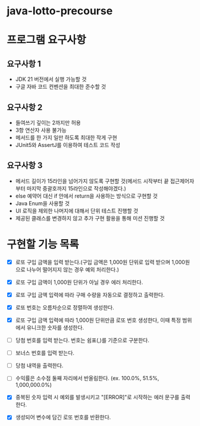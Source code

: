 # java-lotto-precourse



# 프로그램 요구사항
## 요구사항 1
- JDK 21 버전에서 실행 가능할 것
- 구글 자바 코드 컨벤션을 최대한 준수할 것
## 요구사항 2
- 들여쓰기 깊이는 2까지만 허용
- 3항 연산자 사용 불가능
- 메서드를 한 가지 일만 하도록 최대한 작게 구현
- JUnit5와 AssertJ를 이용하여 테스트 코드 작성
## 요구사항 3
- 메서드 길이가 15라인을 넘어가지 않도록 구현할 것(메서드 시작부터 끝 접근제어자부터 마지막 중괄호까지 15라인으로 작성해야겠다.)
- else 예약어 대신 if 안에서 return을 사용하는 방식으로 구현할 것
- Java Enum을 사용할 것
- UI 로직을 제외한 나머지에 대해서 단위 테스트 진행할 것
- 제공된 클래스를 변경하지 않고 추가 구현 활용을 통해 미션 진행할 것

# 구현할 기능 목록
- [x] 로또 구입 금액을 입력 받는다.(구입 금액은 1,000원 단위로 입력 받으며 1,000원으로 나누어 떨어지지 않는 경우 예외 처리한다.)
- [x] 로또 구입 금액이 1,000원 단위가 아닐 경우 에러 처리한다.
- [x] 로또 구입 금액 입력에 따라 구매 수량을 자동으로 결정하고 출력한다.
- [x] 로또 번호는 오름차순으로 정렬하여 생성한다.
- [x] 로또 구입 금액 입력에 따라 1,000원 단위만큼 로또 번호 생성한다, 이때 특정 범위에서 유니크한 숫자를 생성한다.
- [ ] 당첨 번호를 입력 받는다. 번호는 쉼표(,)를 기준으로 구분한다.
- [ ] 보너스 번호를 입력 받는다.
- [ ] 당첨 내역을 출력한다.
- [ ] 수익률은 소수점 둘째 자리에서 반올림한다. (ex. 100.0%, 51.5%, 1,000,000.0%)
- [x] 중복된 숫자 입력 시 예외를 발생시키고 "[ERROR]"로 시작하는 에러 문구를 출력한다.
- [x] 생성되어 변수에 담긴 로또 번호를 반환한다.



